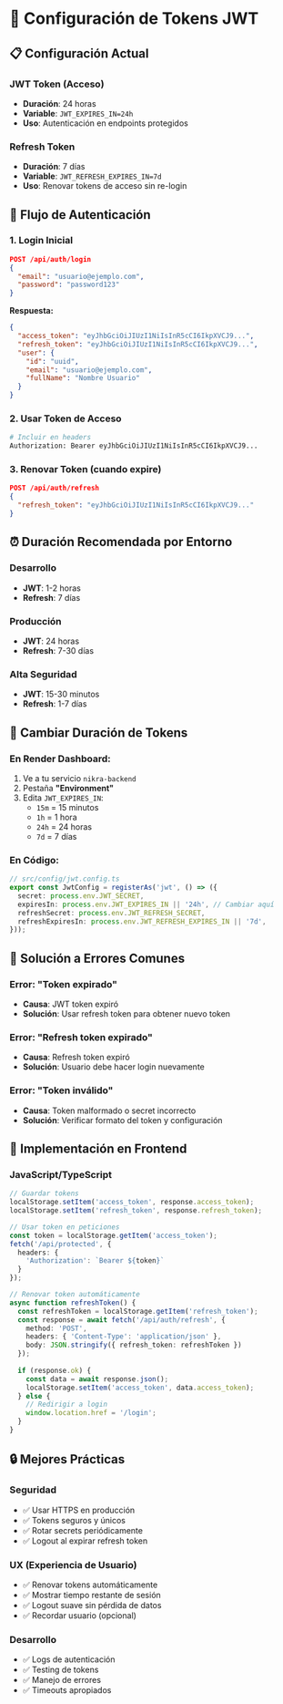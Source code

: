 # 🔐 Configuración de Tokens JWT

## 📋 Configuración Actual

### **JWT Token (Acceso)**
- **Duración**: 24 horas
- **Variable**: `JWT_EXPIRES_IN=24h`
- **Uso**: Autenticación en endpoints protegidos

### **Refresh Token**
- **Duración**: 7 días
- **Variable**: `JWT_REFRESH_EXPIRES_IN=7d`
- **Uso**: Renovar tokens de acceso sin re-login

## 🔄 Flujo de Autenticación

### **1. Login Inicial**
```json
POST /api/auth/login
{
  "email": "usuario@ejemplo.com",
  "password": "password123"
}
```

**Respuesta:**
```json
{
  "access_token": "eyJhbGciOiJIUzI1NiIsInR5cCI6IkpXVCJ9...",
  "refresh_token": "eyJhbGciOiJIUzI1NiIsInR5cCI6IkpXVCJ9...",
  "user": {
    "id": "uuid",
    "email": "usuario@ejemplo.com",
    "fullName": "Nombre Usuario"
  }
}
```

### **2. Usar Token de Acceso**
```bash
# Incluir en headers
Authorization: Bearer eyJhbGciOiJIUzI1NiIsInR5cCI6IkpXVCJ9...
```

### **3. Renovar Token (cuando expire)**
```json
POST /api/auth/refresh
{
  "refresh_token": "eyJhbGciOiJIUzI1NiIsInR5cCI6IkpXVCJ9..."
}
```

## ⏰ Duración Recomendada por Entorno

### **Desarrollo**
- **JWT**: 1-2 horas
- **Refresh**: 7 días

### **Producción**
- **JWT**: 24 horas
- **Refresh**: 7-30 días

### **Alta Seguridad**
- **JWT**: 15-30 minutos
- **Refresh**: 1-7 días

## 🔧 Cambiar Duración de Tokens

### **En Render Dashboard:**
1. Ve a tu servicio `nikra-backend`
2. Pestaña **"Environment"**
3. Edita `JWT_EXPIRES_IN`:
   - `15m` = 15 minutos
   - `1h` = 1 hora
   - `24h` = 24 horas
   - `7d` = 7 días

### **En Código:**
```typescript
// src/config/jwt.config.ts
export const JwtConfig = registerAs('jwt', () => ({
  secret: process.env.JWT_SECRET,
  expiresIn: process.env.JWT_EXPIRES_IN || '24h', // Cambiar aquí
  refreshSecret: process.env.JWT_REFRESH_SECRET,
  refreshExpiresIn: process.env.JWT_REFRESH_EXPIRES_IN || '7d',
}));
```

## 🚨 Solución a Errores Comunes

### **Error: "Token expirado"**
- **Causa**: JWT token expiró
- **Solución**: Usar refresh token para obtener nuevo token

### **Error: "Refresh token expirado"**
- **Causa**: Refresh token expiró
- **Solución**: Usuario debe hacer login nuevamente

### **Error: "Token inválido"**
- **Causa**: Token malformado o secret incorrecto
- **Solución**: Verificar formato del token y configuración

## 📱 Implementación en Frontend

### **JavaScript/TypeScript**
```typescript
// Guardar tokens
localStorage.setItem('access_token', response.access_token);
localStorage.setItem('refresh_token', response.refresh_token);

// Usar token en peticiones
const token = localStorage.getItem('access_token');
fetch('/api/protected', {
  headers: {
    'Authorization': `Bearer ${token}`
  }
});

// Renovar token automáticamente
async function refreshToken() {
  const refreshToken = localStorage.getItem('refresh_token');
  const response = await fetch('/api/auth/refresh', {
    method: 'POST',
    headers: { 'Content-Type': 'application/json' },
    body: JSON.stringify({ refresh_token: refreshToken })
  });
  
  if (response.ok) {
    const data = await response.json();
    localStorage.setItem('access_token', data.access_token);
  } else {
    // Redirigir a login
    window.location.href = '/login';
  }
}
```

## 🔒 Mejores Prácticas

### **Seguridad**
- ✅ Usar HTTPS en producción
- ✅ Tokens seguros y únicos
- ✅ Rotar secrets periódicamente
- ✅ Logout al expirar refresh token

### **UX (Experiencia de Usuario)**
- ✅ Renovar tokens automáticamente
- ✅ Mostrar tiempo restante de sesión
- ✅ Logout suave sin pérdida de datos
- ✅ Recordar usuario (opcional)

### **Desarrollo**
- ✅ Logs de autenticación
- ✅ Testing de tokens
- ✅ Manejo de errores
- ✅ Timeouts apropiados
